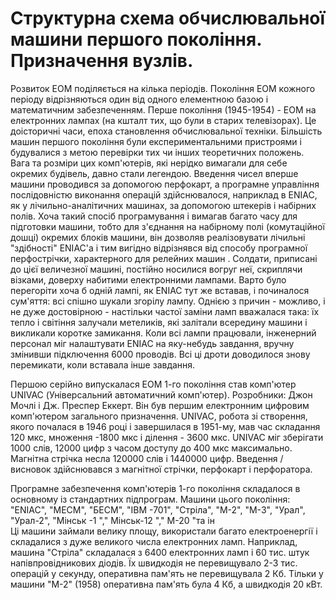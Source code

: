 # Структурна схема обчислювальної машини першого покоління. Призначення вузлів.
Розвиток ЕОМ поділяється на кілька періодів. Покоління ЕОМ кожного періоду відрізняються один від одного елементною базою і математичним забезпеченням. Перше покоління (1945-1954) - ЕОМ на електронних лампах (на кшталт тих, що були в старих телевізорах). Це доісторичні часи, епоха становлення обчислювальної техніки. Більшість машин першого покоління були експериментальними пристроями і будувалися з метою перевірки тих чи інших теоретичних положень. Вага та розміри цих комп'ютерів, які нерідко вимагали для себе окремих будівель, давно стали легендою. Введення чисел вперше машини проводився за допомогою перфокарт, а програмне управління послідовністю виконання операцій здійснювалося, наприклад в ENIAC, як у лічильно-аналітичних машинах, за допомогою штекерів і набірних полів. Хоча такий спосіб програмування і вимагав багато часу для підготовки машини, тобто для з'єднання на набірному полі (комутаційної дошці) окремих блоків машини, він дозволяв реалізовувати лічильні "здібності" ENIAC'а і тим вигідно відрізнявся від способу програмної перфострічки, характерного для релейних машин . Солдати, приписані до цієї величезної машині, постійно носилися вогруг неї, скриплячи візками, доверху набитими електронними лампами. Варто було перегоріти хоча б одній лампі, як ENIAC тут же вставав, і починалося сум'яття: всі спішно шукали згорілу лампу. Однією з причин - можливо, і не дуже достовірною - настільки частої заміни ламп вважалася така: їх тепло і світіння залучали метеликів, які залітали всередину машини і викликали коротке замикання. Коли всі лампи працювали, інженерний персонал міг налаштувати ENIAC на яку-небудь завдання, вручну змінивши підключення 6000 проводів. Всі ці дроти доводилося знову перемикати, коли вставала інше завдання. 

Першою серійно випускалася ЕОМ 1-го покоління став комп'ютер UNIVAC (Універсальний автоматичний комп'ютер). Розробники: Джон Мочлі і Дж. Преспер Еккерт. Він був першим електронним цифровим комп'ютером загального призначення. UNIVAC, робота зі створення, якого почалася в 1946 році і завершилася в 1951-му, мав час складання 120 мкс, множення -1800 мкс і ділення - 3600 мкс. UNIVAC міг зберігати 1000 слів, 12000 цифр з часом доступу до 400 мкс максимально. Магнітна стрічка несла 120000 слів і 1440000 цифр. Введення / висновок здійснювався з магнітної стрічки, перфокарт і перфоратора. 

Програмне забезпечення комп'ютерів 1-го покоління складалося в основному із стандартних підпрограм. 
Машини цього покоління: "ENIAC", "МЕСМ", "БЕСМ", "IBM -701", "Стріла", "М-2", "М-3", "Урал", "Урал-2", "Мінськ -1 "," Мінськ-12 "," М-20 "та ін <br> Ці машини займали велику площу, використали багато електроенергії і складалися з дуже великого числа електронних ламп. Наприклад, машина "Стріла" складалася з 6400 електронних ламп і 60 тис. штук напівпровідникових діодів. Їх швидкодія не перевищувало 2-3 тис. операцій у секунду, оперативна пам'ять не перевищувала 2 Кб. Тільки у машини "М-2" (1958) оперативна пам'ять була 4 Кб, а швидкодія 20 кВт.
